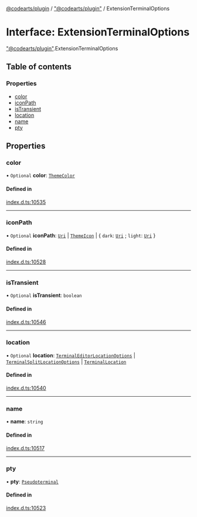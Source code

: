 [@codearts/plugin](../README.md) / ["@codearts/plugin"](../modules/_codearts_plugin_.md) / ExtensionTerminalOptions

# Interface: ExtensionTerminalOptions

["@codearts/plugin"](../modules/_codearts_plugin_.md).ExtensionTerminalOptions

## Table of contents

### Properties

- [color](codearts_plugin_.ExtensionTerminalOptions.md#color)
- [iconPath](codearts_plugin_.ExtensionTerminalOptions.md#iconpath)
- [isTransient](codearts_plugin_.ExtensionTerminalOptions.md#istransient)
- [location](codearts_plugin_.ExtensionTerminalOptions.md#location)
- [name](codearts_plugin_.ExtensionTerminalOptions.md#name)
- [pty](codearts_plugin_.ExtensionTerminalOptions.md#pty)

## Properties

### color

• `Optional` **color**: [`ThemeColor`](../classes/codearts_plugin_.ThemeColor.md)

#### Defined in

[index.d.ts:10535](https://github.com/huaweicloud/cloudide-plugin-api/blob/b58031b/index.d.ts#L10535)

___

### iconPath

• `Optional` **iconPath**: [`Uri`](../classes/codearts_plugin_.Uri.md) \| [`ThemeIcon`](../classes/codearts_plugin_.ThemeIcon.md) \| { `dark`: [`Uri`](../classes/codearts_plugin_.Uri.md) ; `light`: [`Uri`](../classes/codearts_plugin_.Uri.md)  }

#### Defined in

[index.d.ts:10528](https://github.com/huaweicloud/cloudide-plugin-api/blob/b58031b/index.d.ts#L10528)

___

### isTransient

• `Optional` **isTransient**: `boolean`

#### Defined in

[index.d.ts:10546](https://github.com/huaweicloud/cloudide-plugin-api/blob/b58031b/index.d.ts#L10546)

___

### location

• `Optional` **location**: [`TerminalEditorLocationOptions`](codearts_plugin_.TerminalEditorLocationOptions.md) \| [`TerminalSplitLocationOptions`](codearts_plugin_.TerminalSplitLocationOptions.md) \| [`TerminalLocation`](../enums/codearts_plugin_.TerminalLocation.md)

#### Defined in

[index.d.ts:10540](https://github.com/huaweicloud/cloudide-plugin-api/blob/b58031b/index.d.ts#L10540)

___

### name

• **name**: `string`

#### Defined in

[index.d.ts:10517](https://github.com/huaweicloud/cloudide-plugin-api/blob/b58031b/index.d.ts#L10517)

___

### pty

• **pty**: [`Pseudoterminal`](codearts_plugin_.Pseudoterminal.md)

#### Defined in

[index.d.ts:10523](https://github.com/huaweicloud/cloudide-plugin-api/blob/b58031b/index.d.ts#L10523)
